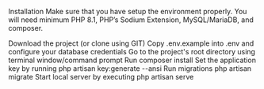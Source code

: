 Installation
Make sure that you have setup the environment properly. You will need minimum PHP 8.1, PHP’s Sodium Extension, MySQL/MariaDB, and composer.

Download the project (or clone using GIT)
Copy .env.example into .env and configure your database credentials
Go to the project's root directory using terminal window/command prompt
Run composer install
Set the application key by running php artisan key:generate --ansi
Run migrations php artisan migrate
Start local server by executing php artisan serve


